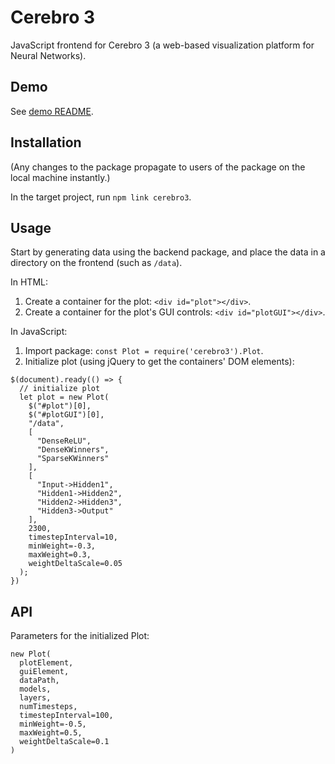 # Cerebro 3

JavaScript frontend for Cerebro 3 (a web-based visualization platform for Neural Networks).

## Demo

See [demo README](demo/README.md).

## Installation

(Any changes to the package propagate to users of the package on the local machine instantly.)

In the target project, run `npm link cerebro3`.

## Usage

Start by generating data using the backend package, and place the data in a directory on the frontend (such as `/data`).

In HTML:

1. Create a container for the plot: `<div id="plot"></div>`.
1. Create a container for the plot's GUI controls: `<div id="plotGUI"></div>`.

In JavaScript:

1. Import package: `const Plot = require('cerebro3').Plot`.
2. Initialize plot (using jQuery to get the containers' DOM elements):

```
$(document).ready(() => {
  // initialize plot
  let plot = new Plot(
    $("#plot")[0],
    $("#plotGUI")[0],
    "/data",
    [
      "DenseReLU",
      "DenseKWinners",
      "SparseKWinners"
    ],
    [
      "Input->Hidden1",
      "Hidden1->Hidden2",
      "Hidden2->Hidden3",
      "Hidden3->Output"
    ],
    2300,
    timestepInterval=10,
    minWeight=-0.3,
    maxWeight=0.3,
    weightDeltaScale=0.05
  );
})
```

## API

Parameters for the initialized Plot:

```
new Plot(
  plotElement,
  guiElement,
  dataPath,
  models,
  layers,
  numTimesteps,
  timestepInterval=100,
  minWeight=-0.5,
  maxWeight=0.5,
  weightDeltaScale=0.1
)
```
